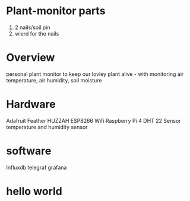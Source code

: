 # Plant-monitor parts 
1. 2 nails/soil pin
2. wierd for the nails  




# Overview
personal plant monitor to keep our lovley plant alive - with monitoring air temperature, air humidity, soil moisture


# Hardware 
 Adafruit Feather HUZZAH ESP8266  Wifi
 Raspberry Pi 4
 DHT 22 Sensor temperature and humidity sensor
 
 # software
 Influxdb 
 telegraf 
 grafana
 


# hello world 
